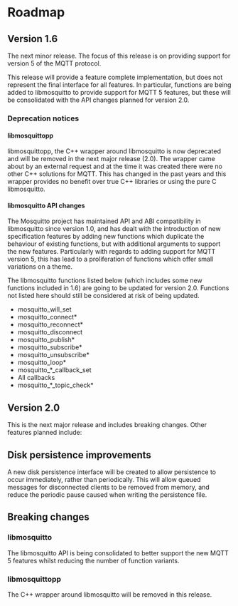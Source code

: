 <!--
.. title: Roadmap
.. slug: roadmap
.. date: 2018-11-09 10:53:50 UTC
.. tags:
.. category:
.. link:
.. description:
.. type: text
-->

# Roadmap

## Version 1.6

The next minor release. The focus of this release is on providing support for
version 5 of the MQTT protocol.

This release will provide a feature complete implementation, but does not
represent the final interface for all features. In particular, functions are
being added to libmosquitto to provide support for MQTT 5 features, but these
will be consolidated with the API changes planned for version 2.0.

### Deprecation notices

#### libmosquittopp

libmosquittopp, the C++ wrapper around libmosquitto is now deprecated and will
be removed in the next major release (2.0). The wrapper came about by an
external request and at the time it was created there were no other C++
solutions for MQTT. This has changed in the past years and this wrapper
provides no benefit over true C++ libraries or using the pure C libmosquitto.

#### libmosquitto API changes

The Mosquitto project has maintained API and ABI compatibility in libmosquitto
since version 1.0, and has dealt with the introduction of new specification
features by adding new functions which duplicate the behaviour of existing
functions, but with additional arguments to support the new features.
Particularly with regards to adding support for MQTT version 5, this has lead
to a proliferation of functions which offer small variations on a theme.

The libmosquitto functions listed below (which includes some new functions
included in 1.6) are going to be updated for version 2.0. Functions not listed
here should still be considered at risk of being updated.

* mosquitto\_will\_set
* mosquitto\_connect\*
* mosquitto\_reconnect\*
* mosquitto\_disconnect
* mosquitto\_publish\*
* mosquitto\_subscribe\*
* mosquitto\_unsubscribe\*
* mosquitto\_loop\*
* mosquitto\_\*\_callback\_set
* All callbacks
* mosquitto\_\*\_topic\_check\*

## Version 2.0

This is the next major release and includes breaking changes. Other features
planned include:

## Disk persistence improvements

A new disk persistence interface will be created to allow persistence to occur
immediately, rather than periodically. This will allow queued messages for
disconnected clients to be removed from memory, and reduce the periodic pause
caused when writing the persistence file.

## Breaking changes

### libmosquitto

The libmosquitto API is being consolidated to better support the new MQTT 5
features whilst reducing the number of function variants.

### libmosquittopp

The C++ wrapper around libmosquitto will be removed in this release.
